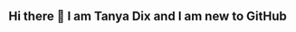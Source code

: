 ## Hi there 👋 I am Tanya Dix and I am new to GitHub

<!--
**tanya-dix/tanya-dix** is a ✨ _special_ ✨ repository because its `README.md` (this file) appears on your GitHub profile.

Here are some fun facts about me:

- 🔭 I’m currently working on ... My Masters Degree at Drexel Univeristy 
- 🌱 I’m currently learning ... about GitHub
- 👯 I’m looking to collaborate on ... on GitHub.  Would love to get a better understanding of it.
- 🤔 I’m looking for help with ... 
- 💬 Ask me about ... Video games, music, or Diamond Painting
- 📫 How to reach me: ...
- 😄 Watching ... Buffy the Vampire Slayer
- ⚡ Fun fact: ... Christmas is my favorite holiday
-->
